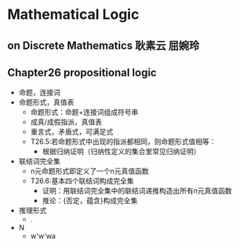 # Mathematical Logic
## on Discrete Mathematics 耿素云 屈婉玲

## Chapter26 propositional logic
- 命题，连接词
- 命题形式，真值表
  - 命题形式：命题+连接词组成符号串
  - 成真/成假指派，真值表
  - 重言式，矛盾式，可满足式
  - T26.5:若命题形式中出现的指派都相同，则命题形式值相等：
    - 根据归纳证明（归纳性定义的集合里常见归纳证明）
- 联结词完全集
  - n元命题形式即定义了一个n元真值函数
  - T26.6:基本四个联结词构成完全集
    - 证明：用联结词完全集中的联结词递推构造出所有n元真值函数
    - 推论：{否定，蕴含}构成完全集
- 推理形式
  - .
- N
  - w'w'wa